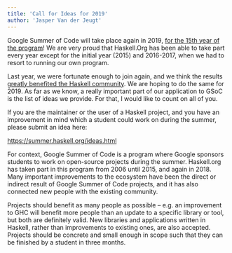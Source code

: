 ```yaml
---
title: 'Call for Ideas for 2019'
author: 'Jasper Van der Jeugt'
---
```


Google Summer of Code will take place again in 2019, [for the 15th year of the
program](https://opensource.googleblog.com/2018/11/google-summer-of-code-15-years-strong.html)!
We are very proud that Haskell.Org has been able to take part every year except
for the initial year (2015) and 2016-2017, when we had to resort to running our
own program.

Last year, we were fortunate enough to join again, and we think the results
[greatly benefited the Haskell community](https://summer.haskell.org/news/2018-09-01-final-results.html).
We are hoping to do the same for 2019.  As far as we know, a really important
part of our application to GSoC is the list of ideas we provide.  For that, I
would like to count on all of you.

If you are the maintainer or the user of a Haskell project, and you have an
improvement in mind which a student could work on during the summer, please
submit an idea here:

<https://summer.haskell.org/ideas.html>

For context, Google Summer of Code is a program where Google sponsors students
to work on open-source projects during the summer.  Haskell.org has taken part
in this program from 2006 until 2015, and again in 2018.  Many important
improvements to the ecosystem have been the direct or indirect result of Google
Summer of Code projects, and it has also connected new people with the existing
community.

Projects should benefit as many people as possible – e.g. an improvement to GHC
will benefit more people than an update to a specific library or tool, but both
are definitely valid.  New libraries and applications written in Haskell, rather
than improvements to existing ones, are also accepted.  Projects should be
concrete and small enough in scope such that they can be finished by a student
in three months.
